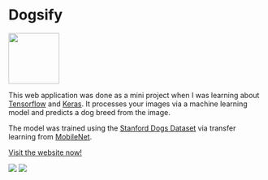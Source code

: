 # Dogsify
<img src="https://media.discordapp.net/attachments/625670917263196174/625701417549692993/badly_drawn_dog.png" width="100" />

This web application was done as a mini project when I was learning about [Tensorflow](https://www.tensorflow.org/) and [Keras](https://keras.io/). It processes your images via a machine learning model and predicts a dog breed from the image. 

The model was trained using the [Stanford Dogs Dataset](https://www.kaggle.com/jessicali9530/stanford-dogs-dataset) via transfer learning from [MobileNet](https://keras.io/api/applications/mobilenet/).

[Visit the website now!](http://dogsify.herokuapp.com/ "Dogsify")

<img src="https://cdn.discordapp.com/attachments/625670917263196174/1018258673774117036/Screenshot_from_2022-09-11_04-33-25.png" />
<img src="https://cdn.discordapp.com/attachments/625670917263196174/1018258673295953971/Screenshot_from_2022-09-11_04-33-08.png" />